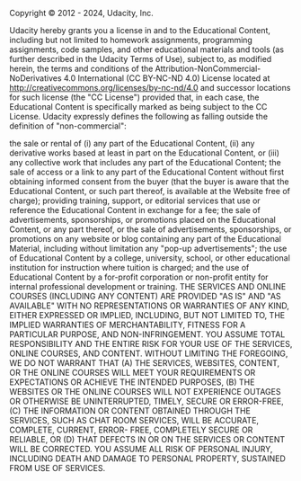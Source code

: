 Copyright © 2012 - 2024, Udacity, Inc.

Udacity hereby grants you a license in and to the Educational Content, including but not limited to homework assignments, programming assignments, code samples, and other educational materials and tools (as further described in the Udacity Terms of Use), subject to, as modified herein, the terms and conditions of the Attribution-NonCommercial-NoDerivatives 4.0 International (CC BY-NC-ND 4.0) License located at http://creativecommons.org/licenses/by-nc-nd/4.0 and successor locations for such license (the "CC License") provided that, in each case, the Educational Content is specifically marked as being subject to the CC License. Udacity expressly defines the following as falling outside the definition of "non-commercial":

the sale or rental of (i) any part of the Educational Content, (ii) any derivative works based at least in part on the Educational Content, or (iii) any collective work that includes any part of the Educational Content;
the sale of access or a link to any part of the Educational Content without first obtaining informed consent from the buyer (that the buyer is aware that the Educational Content, or such part thereof, is available at the Website free of charge);
providing training, support, or editorial services that use or reference the Educational Content in exchange for a fee;
the sale of advertisements, sponsorships, or promotions placed on the Educational Content, or any part thereof, or the sale of advertisements, sponsorships, or promotions on any website or blog containing any part of the Educational Material, including without limitation any "pop-up advertisements";
the use of Educational Content by a college, university, school, or other educational institution for instruction where tuition is charged; and
the use of Educational Content by a for-profit corporation or non-profit entity for internal professional development or training.
THE SERVICES AND ONLINE COURSES (INCLUDING ANY CONTENT) ARE PROVIDED "AS IS" AND "AS AVAILABLE" WITH NO REPRESENTATIONS OR WARRANTIES OF ANY KIND, EITHER EXPRESSED OR IMPLIED, INCLUDING, BUT NOT LIMITED TO, THE IMPLIED WARRANTIES OF MERCHANTABILITY, FITNESS FOR A PARTICULAR PURPOSE, AND NON-INFRINGEMENT. YOU ASSUME TOTAL RESPONSIBILITY AND THE ENTIRE RISK FOR YOUR USE OF THE SERVICES, ONLINE COURSES, AND CONTENT. WITHOUT LIMITING THE FOREGOING, WE DO NOT WARRANT THAT (A) THE SERVICES, WEBSITES, CONTENT, OR THE ONLINE COURSES WILL MEET YOUR REQUIREMENTS OR EXPECTATIONS OR ACHIEVE THE INTENDED PURPOSES, (B) THE WEBSITES OR THE ONLINE COURSES WILL NOT EXPERIENCE OUTAGES OR OTHERWISE BE UNINTERRUPTED, TIMELY, SECURE OR ERROR-FREE, (C) THE INFORMATION OR CONTENT OBTAINED THROUGH THE SERVICES, SUCH AS CHAT ROOM SERVICES, WILL BE ACCURATE, COMPLETE, CURRENT, ERROR- FREE, COMPLETELY SECURE OR RELIABLE, OR (D) THAT DEFECTS IN OR ON THE SERVICES OR CONTENT WILL BE CORRECTED. YOU ASSUME ALL RISK OF PERSONAL INJURY, INCLUDING DEATH AND DAMAGE TO PERSONAL PROPERTY, SUSTAINED FROM USE OF SERVICES.